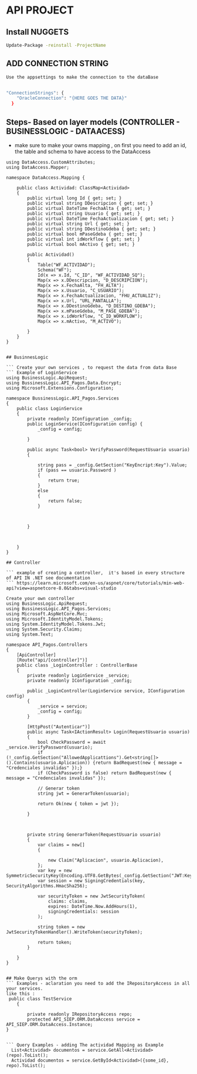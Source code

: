 # API PROJECT

## Install NUGGETS

```bash
Update-Package -reinstall -ProjectName 

```

## ADD CONNECTION STRING

```bash
Use the appsettings to make the connection to the dataBase  


"ConnectionStrings": {
    "OracleConnection": "{HERE GOES THE DATA}"
  }
```

## Steps- Based on layer models (CONTROLLER - BUSINESSLOGIC - DATAACESS)
- make sure to make your owns mapping , on first you need to add an id, the table and schema to have access to the DataAccess 


``` EXAMPLE OF MAPPING 
using DataAccess.CustomAttributes;
using DataAccess.Mapper;

namespace DataAccess.Mapping {

    public class Actividad: ClassMap<Actividad>
    {
        public virtual long Id { get; set; }
        public virtual string DDescripcion { get; set; }
        public virtual DateTime FechaAlta { get; set; }
        public virtual string Usuario { get; set; }
        public virtual DateTime FechaActualizacion { get; set; }
        public virtual string Url { get; set; }
        public virtual string DDestinoGdeba { get; set; }
        public virtual bool mPaseGdeba { get; set; }
        public virtual int idWorkflow { get; set; }
        public virtual bool mActivo { get; set; }

        public Actividad()
        {
            Table("WF_ACTIVIDAD");
            Schema("WF");
            Id(x => x.Id, "C_ID", "WF_ACTIVIDAD_SQ");
            Map(x => x.DDescripcion, "D_DESCRIPCION");
            Map(x => x.FechaAlta, "FH_ALTA");
            Map(x => x.Usuario, "C_USUARIO");
            Map(x => x.FechaActualizacion, "FHU_ACTUALIZ");
            Map(x => x.Url, "URL_PANTALLA");
            Map(x => x.DDestinoGdeba, "D_DESTINO_GDEBA");
            Map(x => x.mPaseGdeba, "M_PASE_GDEBA");
            Map(x => x.idWorkflow, "C_ID_WORKFLOW");
            Map(x => x.mActivo, "M_ACTIVO");

        }
    }
}


## BusinnesLogic

``` Create your own services , to request the data from data Base
``` Example of LoginService
using BusinessLogic.ApiRequest;
using BussinessLogic.API_Pagos.Data.Encrypt;
using Microsoft.Extensions.Configuration;

namespace BussinessLogic.API_Pagos.Services
{
    public class LoginService
    {
        private readonly IConfiguration _config;
        public LoginService(IConfiguration config) { 
            _config = config;           

        }

        public async Task<bool> VerifyPassword(RequestUsuario usuario)
        {

            string pass = _config.GetSection("KeyEncript:Key").Value;
            if (pass == usuario.Password )
            {
                return true;
            }
            else
            {
                return false;
            }
       


        }



    }
}

## Controller

``` example of creating a controller,  it's based in every structure of API IN .NET see documentation
``` https://learn.microsoft.com/en-us/aspnet/core/tutorials/min-web-api?view=aspnetcore-8.0&tabs=visual-studio

Create your own controller
using BusinessLogic.ApiRequest;
using BussinessLogic.API_Pagos.Services;
using Microsoft.AspNetCore.Mvc;
using Microsoft.IdentityModel.Tokens;
using System.IdentityModel.Tokens.Jwt;
using System.Security.Claims;
using System.Text;

namespace API_Pagos.Controllers
{
    [ApiController]
    [Route("api/[controller]")]
    public class _LoginController : ControllerBase
    {
        private readonly LoginService _service;
        private readonly IConfiguration _config;

        public _LoginController(LoginService service, IConfiguration config)
        {
            _service = service;
            _config = config;
        }

        [HttpPost("Autenticar")]
        public async Task<IActionResult> Login(RequestUsuario usuario)
        {
            bool CheckPassword = await _service.VerifyPassword(usuario);
            if (!_config.GetSection("AllowedApplicattions").Get<string[]>().Contains(usuario.Aplicacion)) {return BadRequest(new { message = "Credenciales invalidas" });}
            if (CheckPassword is false) return BadRequest(new { message = "Credenciales invalidas" });

            // Generar token
            string jwt = GenerarToken(usuario);
            
            return Ok(new { token = jwt });

        }



        private string GenerarToken(RequestUsuario usuario)
        {
            var claims = new[]
            {

                new Claim("Aplicacion", usuario.Aplicacion),
            };
            var key = new SymmetricSecurityKey(Encoding.UTF8.GetBytes(_config.GetSection("JWT:Key").Value));
            var session = new SigningCredentials(key, SecurityAlgorithms.HmacSha256);

            var securityToken = new JwtSecurityToken(
                claims: claims,
                expires: DateTime.Now.AddHours(1),
                signingCredentials: session
            );

            string token = new JwtSecurityTokenHandler().WriteToken(securityToken);

            return token;
        }

    }
}


## Make Querys with the orm 
``` Examples - aclaration you need to add the IRepositoryAccess in all your services.
like this :
 public class TestService
    {
        
        private readonly IRepositoryAccess repo;
        protected API_SIEP.ORM.DataAccess service = API_SIEP.ORM.DataAccess.Instance;
}


``` Query Examples - adding The actividad Mapping as Example 
  List<Actividad> documentos = service.GetAll<Actividad>(repo).ToList();
  Actividad documentos = service.GetById<Actividad>({some_id}, repo).ToList();


